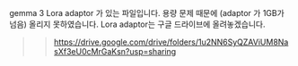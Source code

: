gemma 3 Lora adaptor 가 있는 파일입니다.
용량 문제 때문에 (adaptor 가 1GB가 넘음) 올리지 못하였습니다.
Lora adaptor는 구글 드라이브에 올려놓겠습니다.

>> https://drive.google.com/drive/folders/1u2NN6SyQZAViUM8NasXf3eU0cMrGaKsn?usp=sharing

